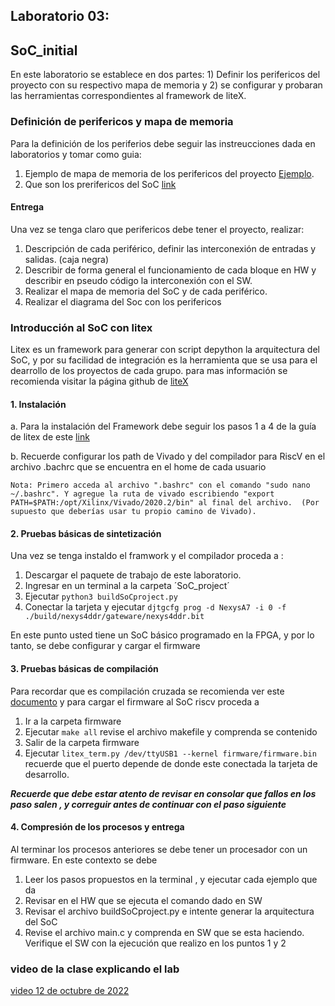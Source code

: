 ## Laboratorio 03:  

## SoC_initial


En este laboratorio se establece en dos partes: 1) Definir los perifericos del proyecto con su respectivo mapa de memoria y 2) se configurar  y probaran las herramientas correspondientes al framework de liteX.

### Definición de perifericos  y mapa de memoria 

Para la definición de los periferios debe seguir las instreucciones dada en laboratorios y tomar como guia:

1. Ejemplo de mapa de memoria de los perifericos del  proyecto [Ejemplo](https://github.com/unal-edigital2/2021-2/blob/master/slides/week-07-proyecto%20Dig2%202021%20-2.pptx). 
2. Que son los prerifericos del SoC [link](https://tutorialbit.com/computer-peripherals/differences-between-memory-mapped-i-o-and-port-mapped-i-o/)

#### Entrega

Una vez se tenga claro que perifericos debe  tener el  proyecto, realizar:

1. Descripción de cada periférico, definir las interconexión de entradas  y salidas. (caja negra)
2. Describir de forma general el funcionamiento de cada bloque en HW y describir en pseudo código la interconexión con el SW.
3. Realizar el mapa de memoria del SoC y de cada periférico.
4. Realizar el diagrama del Soc con los perifericos

### Introducción al SoC con litex 

Litex es un framework para generar con script depython la arquitectura del SoC, y por su facilidad de integración es la herramienta  que se usa para el dearrollo de los proyectos de cada grupo. para mas información se recomienda  visitar la página github de [liteX](https://github.com/enjoy-digital/litex/wiki)

#### 1. Instalación 

 a. Para la instalación del Framework debe seguir los pasos 1 a 4 de la guía de litex de este [link](https://github.com/enjoy-digital/litex/wiki/Installation) 

b. Recuerde configurar los path de Vivado y del compilador para RiscV en el archivo .bachrc que se encuentra en el home de cada usuario

    Nota: Primero acceda al archivo ".bashrc" con el comando "sudo nano ~/.bashrc". Y agregue la ruta de vivado escribiendo "export PATH=$PATH:/opt/Xilinx/Vivado/2020.2/bin" al final del archivo.  (Por supuesto que deberías usar tu propio camino de Vivado).
    
#### 2. Pruebas básicas de sintetización
Una vez se tenga  instaldo el framwork y el compilador  proceda a :
1. Descargar el paquete de trabajo de este laboratorio.
2. Ingresar en un terminal a la carpeta ´SoC_project´
3. Ejecutar       ` python3 buildSoCproject.py `
4. Conectar la tarjeta  y ejecutar `djtgcfg prog -d NexysA7 -i 0 -f ./build/nexys4ddr/gateware/nexys4ddr.bit`

En este punto usted tiene un SoC básico programado en la FPGA, y por lo tanto, se debe configurar y cargar el firmware

#### 3. Pruebas básicas de compilación

Para recordar que es compilación cruzada se recomienda ver este [documento](https://github.com/unal-edigital2/2021-2/blob/master/slides/week8_digital2.pdf) y para cargar el firmware al SoC riscv proceda a 

1. Ir a la carpeta  firmware
2. Ejecutar `make all`  revise el archivo makefile y comprenda se contenido 
3. Salir de la carpeta firmware  
4. Ejecutar `litex_term.py /dev/ttyUSB1 --kernel firmware/firmware.bin` recuerde que el puerto depende de donde este conectada la tarjeta de desarrollo.

***Recuerde que debe estar atento de revisar en consolar que fallos en los paso salen , y correguir antes de continuar con el paso siguiente***

#### 4. Compresión de los procesos y entrega
Al terminar los procesos anteriores se debe tener un procesador  con un firmware. En este contexto  se debe
1. Leer los pasos propuestos en la terminal , y ejecutar cada  ejemplo que da 
2. Revisar en el HW que se ejecuta el comando dado en SW
3. Revisar el archivo buildSoCproject.py e intente  generar la arquitectura del SoC
4. Revise el archivo main.c  y comprenda en SW que se esta haciendo. Verifique el SW con la ejecución que realizo en los puntos 1 y 2

### video de la clase  explicando el lab

[video 12 de octubre de 2022](https://drive.google.com/file/d/1lUn0W8sr-qPIHxGviVugAuhj7UPhIvZW/view?usp=sharing)
